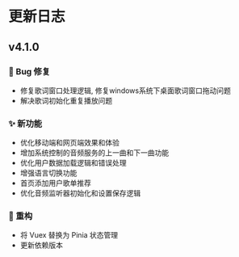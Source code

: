 # 更新日志

## v4.1.0

### 🐛 Bug 修复
- 修复歌词窗口处理逻辑, 修复windows系统下桌面歌词窗口拖动问题
- 解决歌词初始化重复播放问题

### ✨ 新功能
- 优化移动端和网页端效果和体验
- 增加系统控制的音频服务的上一曲和下一曲功能
- 优化用户数据加载逻辑和错误处理
- 增强语言切换功能
- 首页添加用户歌单推荐
- 优化音频监听器初始化和设置保存逻辑

### 🔄 重构
- 将 Vuex 替换为 Pinia 状态管理
- 更新依赖版本